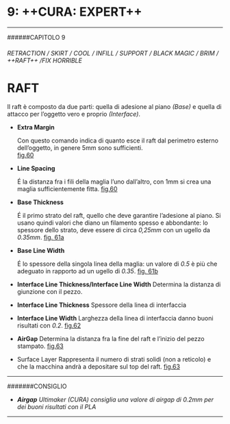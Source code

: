 # 9: ++CURA: EXPERT++
---

######CAPITOLO 9
###### RETRACTION / SKIRT / COOL / INFILL / SUPPORT / BLACK MAGIC / BRIM / ++RAFT++ /FIX HORRIBLE

#  RAFT

Il raft è composto da due parti: quella di adesione al piano *(Base)* e quella di attacco per l’oggetto vero e proprio *(Interface)*.

* **Extra Margin**

	Con questo comando indica di quanto esce il raft dal perimetro esterno dell’oggetto, in genere 5mm sono sufficienti. 	
    [fig.60](img/figura60.jpg)

* **Line Spacing**
	
    É la distanza fra i fili della maglia l’uno dall’altro, con 1mm si crea una maglia sufficientemente fitta. 
    [fig.60](img/figura61.jpg)

* **Base Thickness**
	
    É il primo strato del raft, quello che deve garantire l’adesione al piano. Si usano quindi valori che diano un filamento spesso e abbondante: 
    lo spessore dello strato, deve essere di circa *0,25mm* con un ugello da *0.35mm*. 
    [fig. 61a](img/figura61a.jpg)

* **Base Line Width**
	
    É lo spessore della singola linea della maglia: 
    un valore di *0.5* è più che adeguato in rapporto ad un 	ugello di *0.35*.
    [fig. 61b](img/figura61b.jpg)
    
* **Interface Line Thickness/Interface Line Width**
	Determina la distanza di giunzione con il pezzo.
* **Interface Line Thickness**
	Spessore della linea di interfaccia
* **Interface Line Width**
	Larghezza della linea di interfaccia danno buoni
risultati con *0.2*. 
[fig.62](img/figura62.jpg)

* **AirGap**
	Determina la distanza fra la fine del raft e l’inizio del
pezzo stampato. 
[fig.63](img/figura63.jpg)

* Surface Layer
	Rappresenta il numero di strati solidi (non a reticolo)
e che la macchina andrà a depositare sul top del raft.
[fig.63](img/figura64.jpg)

_ _ _
#######CONSIGLIO
* ***Airgap***
	*Ultimaker (CURA) consiglia una
valore di airgap di 0.2mm per
dei buoni risultati con il PLA*

_ _ _